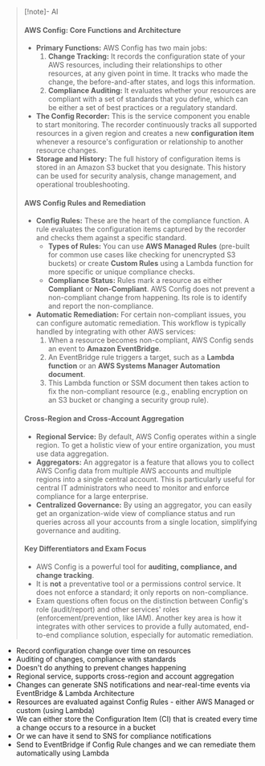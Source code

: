 > [!note]- AI
> #### AWS Config: Core Functions and Architecture
> - **Primary Functions:** AWS Config has two main jobs:
>     1. **Change Tracking:** It records the configuration state of your AWS resources, including their relationships to other resources, at any given point in time. It tracks who made the change, the before-and-after states, and logs this information.
>     2. **Compliance Auditing:** It evaluates whether your resources are compliant with a set of standards that you define, which can be either a set of best practices or a regulatory standard.
> - **The Config Recorder:** This is the service component you enable to start monitoring. The recorder continuously tracks all supported resources in a given region and creates a new **configuration item** whenever a resource's configuration or relationship to another resource changes.
> - **Storage and History:** The full history of configuration items is stored in an Amazon S3 bucket that you designate. This history can be used for security analysis, change management, and operational troubleshooting.
> #### AWS Config Rules and Remediation
> - **Config Rules:** These are the heart of the compliance function. A rule evaluates the configuration items captured by the recorder and checks them against a specific standard.
>     - **Types of Rules:** You can use **AWS Managed Rules** (pre-built for common use cases like checking for unencrypted S3 buckets) or create **Custom Rules** using a Lambda function for more specific or unique compliance checks.
>     - **Compliance Status:** Rules mark a resource as either **Compliant** or **Non-Compliant**. AWS Config does not prevent a non-compliant change from happening. Its role is to identify and report the non-compliance.
> - **Automatic Remediation:** For certain non-compliant issues, you can configure automatic remediation. This workflow is typically handled by integrating with other AWS services:
>     1. When a resource becomes non-compliant, AWS Config sends an event to **Amazon EventBridge**.
>     2. An EventBridge rule triggers a target, such as a **Lambda function** or an **AWS Systems Manager Automation document**.
>     3. This Lambda function or SSM document then takes action to fix the non-compliant resource (e.g., enabling encryption on an S3 bucket or changing a security group rule).
> #### Cross-Region and Cross-Account Aggregation
> - **Regional Service:** By default, AWS Config operates within a single region. To get a holistic view of your entire organization, you must use data aggregation.
> - **Aggregators:** An aggregator is a feature that allows you to collect AWS Config data from multiple AWS accounts and multiple regions into a single central account. This is particularly useful for central IT administrators who need to monitor and enforce compliance for a large enterprise.
> - **Centralized Governance:** By using an aggregator, you can easily get an organization-wide view of compliance status and run queries across all your accounts from a single location, simplifying governance and auditing.
> #### Key Differentiators and Exam Focus
> - AWS Config is a powerful tool for **auditing, compliance, and change tracking**.
> - It is **not** a preventative tool or a permissions control service. It does not enforce a standard; it only reports on non-compliance.
> - Exam questions often focus on the distinction between Config's role (audit/report) and other services' roles (enforcement/prevention, like IAM). Another key area is how it integrates with other services to provide a fully automated, end-to-end compliance solution, especially for automatic remediation.

- Record configuration change over time on resources
- Auditing of changes, compliance with standards
- Doesn't do anything to prevent changes happening
- Regional service, supports cross-region and account aggregation
- Changes can generate SNS notifications and near-real-time events via EventBridge & Lambda
Architecture
- Resources are evaluated against Config Rules - either AWS Managed or custom (using Lambda)
- We can either store the Configuration Item (CI) that is created every time a change occurs to a resource in a bucket
- Or we can have it send to SNS for compliance notifications
- Send to EventBridge if Config Rule changes and we can remediate them automatically using Lambda
